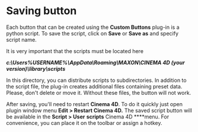 # Saving button

Each button that can be created using the **Custom Buttons** plug-in is a python script. To save the script, click on **Save** or **Save as** and specify script name.

It is very important that the scripts must be located here

_**c:\Users\%USERNAME%\AppData\Roaming\MAXON\CINEMA 4D \(your version\)\library\scripts**_

In this directory, you can distribute scripts to subdirectories. In addition to the script file, the plug-in creates additional files containing preset data. Please, don't delete or move it. Without these files, the button will not work.

After saving, you'll need to restart **Cinema 4D**. To do it quickly just open plugin window menu  **Edit &gt; Restart Cinema 4D.** The saved script button will be available in the **Script &gt; User** **scripts** Cinema 4D ****menu. For convenience, you can place it on the toolbar or assign a hotkey.

